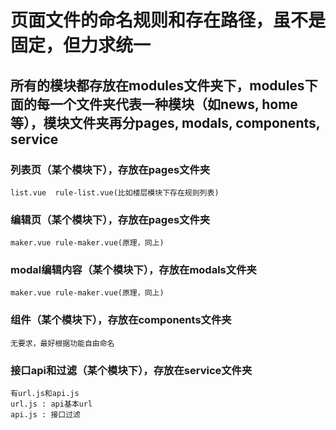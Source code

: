 # 页面文件的命名规则和存在路径，虽不是固定，但力求统一

## 所有的模块都存放在modules文件夹下，modules下面的每一个文件夹代表一种模块（如news, home等），模块文件夹再分pages, modals, components, service

### 列表页（某个模块下），存放在pages文件夹
```
list.vue  rule-list.vue(比如楼层模块下存在规则列表)
```
### 编辑页（某个模块下），存放在pages文件夹
```
maker.vue rule-maker.vue(原理，同上)
```

### modal编辑内容（某个模块下），存放在modals文件夹
```
maker.vue rule-maker.vue(原理，同上)
```

### 组件（某个模块下），存放在components文件夹
```
无要求，最好根据功能自由命名
```

### 接口api和过滤（某个模块下），存放在service文件夹
```
有url.js和api.js
url.js : api基本url
api.js : 接口过滤
```
